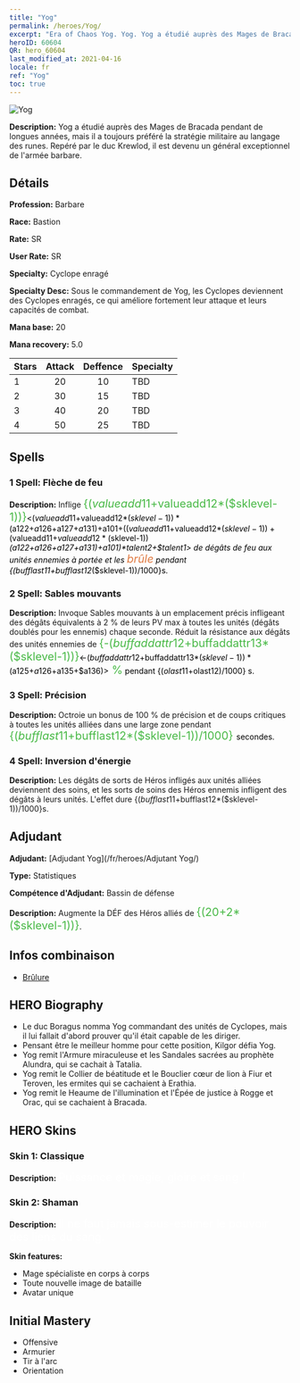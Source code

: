 ```yaml
---
title: "Yog"
permalink: /heroes/Yog/
excerpt: "Era of Chaos Yog. Yog. Yog a étudié auprès des Mages de Bracada pendant de longues années, mais il a toujours préféré la stratégie militaire au langage des runes. Repéré par le duc Krewlod, il est devenu un général exceptionnel de l'armée barbare."
heroID: 60604
QR: hero_60604
last_modified_at: 2021-04-16
locale: fr
ref: "Yog"
toc: true
---
```

  ![Yog](/images/h/h_Yog.jpg)

 **Description:** Yog a étudié auprès des Mages de Bracada pendant de longues années, mais il a toujours préféré la stratégie militaire au langage des runes. Repéré par le duc Krewlod, il est devenu un général exceptionnel de l'armée barbare.
## Détails
 **Profession:** Barbare

 **Race:** Bastion

 **Rate:** SR

 **User Rate:** SR

 **Specialty:** Cyclope enragé

 **Specialty Desc:** Sous le commandement de Yog, les Cyclopes deviennent des Cyclopes enragés, ce qui améliore fortement leur attaque et leurs capacités de combat.

 **Mana base:** 20

 **Mana recovery:** 5.0


  | Stars   |     Attack     |    Deffence    |      Specialty     |
  |---------|:---------------:|:---------------:|--------------------|
  |    1    | 20 | 10 | TBD |
  |    2    | 30 | 15 | TBD |
  |    3    | 40 | 20 | TBD |
  |    4    | 50 | 25 | TBD |

## Spells
### 1 Spell: Flèche de feu
 **Description:** Inflige <span style="color: #48b946;font-size:20px">{($valueadd11+$valueadd12*($sklevel-1))}</span><span style="color: black"><($valueadd11+$valueadd12*($sklevel-1))*($a122+$a126+$a127+$a131)+$a101+(($valueadd11+$valueadd12*($sklevel-1))+($valueadd11+$valueadd12*($sklevel-1))*($a122+$a126+$a127+$a131)+$a101)*$talent2+$talent1> de dégâts de feu aux unités ennemies à portée et les <span style="color: #e07c44;font-size:20px">brûle</span><span style="color: black"> pendant {($bufflast11+$bufflast12*($sklevel-1))/1000}s.

### 2 Spell: Sables mouvants
 **Description:** Invoque Sables mouvants à un emplacement précis infligeant des dégâts équivalents à 2 % de leurs PV max à toutes les unités (dégâts doublés pour les ennemis) chaque seconde. Réduit la résistance aux dégâts des unités ennemies de <span style="color: #48b946;font-size:20px">{-($buffaddattr12+$buffaddattr13*($sklevel-1))}</span><span style="color: black"><-($buffaddattr12+$buffaddattr13*($sklevel-1))*($a125+$a126+$a135+$a136)><span style="color: #48b946;font-size:20px"> %</span><span style="color: black"> pendant {($olast11+$olast12)/1000} s.

### 3 Spell: Précision
 **Description:** Octroie un bonus de 100 % de précision et de coups critiques à toutes les unités alliées dans une large zone pendant <span style="color: #48b946;font-size:20px">{($bufflast11+$bufflast12*($sklevel-1))/1000} </span><span style="color: black">secondes.

### 4 Spell: Inversion d'énergie
 **Description:** Les dégâts de sorts de Héros infligés aux unités alliées deviennent des soins, et les sorts de soins des Héros ennemis infligent des dégâts à leurs unités. L'effet dure {($bufflast11+$bufflast12*($sklevel-1))/1000}s.


## Adjudant

 **Adjudant:**  [Adjudant Yog](/fr/heroes/Adjutant Yog/) 

 **Type:**  Statistiques 

 **Compétence d'Adjudant:**  Bassin de défense 

 **Description:** Augmente la DÉF des Héros alliés de <span style="color: #48b946;font-size:20px">{(20+2*($sklevel-1))}</span><span style="color: black">.

## Infos combinaison

* [Brûlure](/fr/combination/Brûlure/) 

## HERO Biography
   - Le duc Boragus nomma Yog commandant des unités de Cyclopes, mais il lui fallait d'abord prouver qu'il était capable de les diriger.
   - Pensant être le meilleur homme pour cette position, Kilgor défia Yog.
   - Yog remit l'Armure miraculeuse et les Sandales sacrées au prophète Alundra, qui se cachait à Tatalia.
   - Yog remit le Collier de béatitude et le Bouclier cœur de lion à Fiur et Teroven, les ermites qui se cachaient à Erathia.
   - Yog remit le Heaume de l'illumination et l'Épée de justice à Rogge et Orac, qui se cachaient à Bracada.

## HERO Skins
### Skin 1: **Classique**

 **Description:** <span style="color: #ffffff;font-size:20px">Puissance et magie, gloire et sang ! </span>


### Skin 2: **Shaman**

 **Description:** <span style="color: #ffffff;font-size:20px">Il ne faut jamais sous-estimer le pouvoir des liens du sang.</span>

 **Skin features:** 

   - Mage spécialiste en corps à corps
   - Toute nouvelle image de bataille
   - Avatar unique


## Initial Mastery
   - Offensive
   - Armurier
   - Tir à l'arc
   - Orientation
